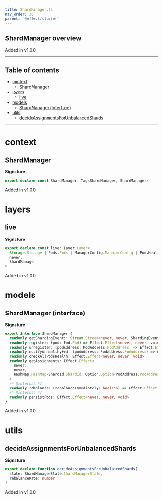 ```yaml
---
title: ShardManager.ts
nav_order: 36
parent: "@effect/cluster"
---
```


## ShardManager overview

Added in v1.0.0

---

<h2 class="text-delta">Table of contents</h2>

- [context](#context)
  - [ShardManager](#shardmanager)
- [layers](#layers)
  - [live](#live)
- [models](#models)
  - [ShardManager (interface)](#shardmanager-interface)
- [utils](#utils)
  - [decideAssignmentsForUnbalancedShards](#decideassignmentsforunbalancedshards)

---

# context

## ShardManager

**Signature**

```ts
export declare const ShardManager: Tag<ShardManager, ShardManager>
```

Added in v1.0.0

# layers

## live

**Signature**

```ts
export declare const live: Layer.Layer<
  Storage.Storage | Pods.Pods | ManagerConfig.ManagerConfig | PodsHealth.PodsHealth,
  never,
  ShardManager
>
```

Added in v1.0.0

# models

## ShardManager (interface)

**Signature**

```ts
export interface ShardManager {
  readonly getShardingEvents: Stream.Stream<never, never, ShardingEvent.ShardingEvent>
  readonly register: (pod: Pod.Pod) => Effect.Effect<never, never, void>
  readonly unregister: (podAddress: PodAddress.PodAddress) => Effect.Effect<never, never, void>
  readonly notifyUnhealthyPod: (podAddress: PodAddress.PodAddress) => Effect.Effect<never, never, void>
  readonly checkAllPodsHealth: Effect.Effect<never, never, void>
  readonly getAssignments: Effect.Effect<
    never,
    never,
    HashMap.HashMap<ShardId.ShardId, Option.Option<PodAddress.PodAddress>>
  >
  /* @internal */
  readonly rebalance: (rebalanceImmediately: boolean) => Effect.Effect<never, never, void>
  /* @internal */
  readonly persistPods: Effect.Effect<never, never, void>
}
```

Added in v1.0.0

# utils

## decideAssignmentsForUnbalancedShards

**Signature**

```ts
export declare function decideAssignmentsForUnbalancedShards(
  state: ShardManagerState.ShardManagerState,
  rebalanceRate: number
)
```

Added in v1.0.0
